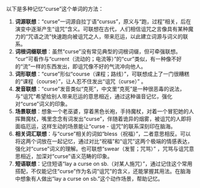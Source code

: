 以下是多种记忆“curse”这个单词的方法：
1. **词源联想**：“curse”一词源自拉丁语“cursus”，原义与“跑，过程”相关，后在演变中逐渐产生“诅咒”含义。可联想在古代，人们相信诅咒之言像具有某种魔力的“咒语之流”快速跑向被诅咒之人，带来厄运，以此建立词源与词义的联系。
2. **词根词缀联想**：虽然“curse”没有常见典型的词根词缀，但可牵强联想。 “cur”可看作与“current（流动的；电流等）”的“cur”类似，有一种像不好的“流”一样的东西发出，即诅咒像不好的气流冲向他人。
3. **词形联想**：“curse”形似“course（课程；路线）”，可联想成上了一门很糟糕的“课程（course）”，让人忍不住发出“诅咒（curse）” 。
4. **发音联想**：“curse”发音类似“克死”，中文里“克死”是一种很恶毒的说法，与“诅咒”希望给别人带来厄运的意思相近，通过这种谐音记忆，强化对“curse”词义的印象。
5. **场景联想**：想象一个老巫婆，穿着黑色长袍，手持魔杖，对着一个冒犯她的人挥舞魔杖，嘴里念念有词发出“curse”，伴随着诡异的烟雾，被诅咒的人即将面临厄运，这样生动的场景能让“curse - 诅咒”的联系深刻印在脑海。
6. **相关词汇联想**：与“curse”相关的词如“bless（祝福）”，二者意思相反。可以将这两个词放在一起记忆，通过对比“祝福”和“诅咒”这两个极端的情感表达，强化对“curse”词义的理解。也可联想“swear（发誓；咒骂）” ，咒骂与诅咒意思相近，加深对“curse”语义范畴的印象。 
7. **短语联想**：记住短语“lay a curse on sb.（对某人施咒）”，通过记住这个常用搭配，不仅能记住“curse”作为名词“诅咒”的含义，还能掌握其用法。在脑海中想象有人做出“lay a curse on sb.”这个动作场景，帮助记忆。 
